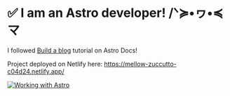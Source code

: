 # ✅️ I am an Astro developer! /ᐠ≽•ヮ•≼マ

I followed [Build a blog](https://docs.astro.build/en/tutorial) tutorial on Astro Docs!

Project deployed on Netlify here: https://mellow-zuccutto-c04d24.netlify.app/

[![Working with Astro](https://media1.tenor.com/m/ITc1hNBSH_wAAAAd/coding-typing.gif)](#)
